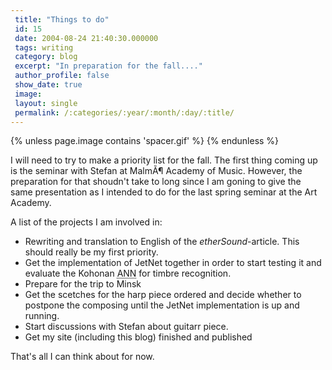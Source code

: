 ```yaml
---
 title: "Things to do"
 id: 15
 date: 2004-08-24 21:40:30.000000
 tags: writing
 category: blog
 excerpt: "In preparation for the fall...."
 author_profile: false
 show_date: true
 image: 
 layout: single
 permalink: /:categories/:year/:month/:day/:title/
---
```

{% unless page.image contains 'spacer.gif' %}
{% endunless %}

I will need to try to make a priority list for the fall. The first thing coming up is the seminar with Stefan at MalmÃ¶ Academy of Music. However, the preparation for that shoudn't take to long since I am goning to give the same presentation as I intended to do for the last spring seminar at the Art Academy.


A list of the projects I am involved in:
<ul>
<li>Rewriting and translation to English of the <cite>etherSound</cite>-article. This should really be my first priority.</li>
<li>Get the implementation of JetNet together in order to start testing it and evaluate the Kohonan <acronym title="Artificial Neural Network">ANN</acronym> for timbre recognition.</li>
<li>Prepare for the trip to Minsk</li>
<li>Get the scetches for the harp piece ordered and decide whether to postpone the composing until the JetNet implementation is up and running.</li>
<li>Start discussions with Stefan about guitarr piece.</li>
<li>Get my site (including this blog) finished and published</li>
</ul>


That's all I can think about for now.
